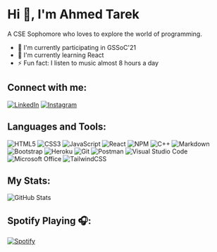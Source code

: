 # Hi 👋, I'm Ahmed Tarek

A CSE Sophomore who loves to explore the world of programming.

- 🔭 I'm currently participating in GSSoC'21
- 🌱 I'm currently learning React
- ⚡ Fun fact: I listen to music almost 8 hours a day

## Connect with me:
[![LinkedIn](https://img.shields.io/badge/LinkedIn-blue?style=for-the-badge&logo=linkedin)](https://linkedin.com/in/yourusername)
[![Instagram](https://img.shields.io/badge/Instagram-purple?style=for-the-badge&logo=instagram)](https://instagram.com/yourusername)

## Languages and Tools:
![HTML5](https://img.shields.io/badge/html5-%23E34F26.svg?style=for-the-badge&logo=html5&logoColor=white)
![CSS3](https://img.shields.io/badge/css3-%231572B6.svg?style=for-the-badge&logo=css3&logoColor=white)
![JavaScript](https://img.shields.io/badge/javascript-%23323330.svg?style=for-the-badge&logo=javascript&logoColor=%23F7DF1E)
![React](https://img.shields.io/badge/react-%2320232a.svg?style=for-the-badge&logo=react&logoColor=%2361DAFB)
![NPM](https://img.shields.io/badge/npm-%23000000.svg?style=for-the-badge&logo=npm&logoColor=white)
![C++](https://img.shields.io/badge/C++-%2300599C.svg?style=for-the-badge&logo=c%2B%2B&logoColor=white)
![Markdown](https://img.shields.io/badge/markdown-%23000000.svg?style=for-the-badge&logo=markdown&logoColor=white)
![Bootstrap](https://img.shields.io/badge/bootstrap-%23563D7C.svg?style=for-the-badge&logo=bootstrap&logoColor=white)
![Heroku](https://img.shields.io/badge/heroku-%23430098.svg?style=for-the-badge&logo=heroku&logoColor=white)
![Git](https://img.shields.io/badge/git-%23F05033.svg?style=for-the-badge&logo=git&logoColor=white)
![Postman](https://img.shields.io/badge/Postman-FF6C37?style=for-the-badge&logo=postman&logoColor=white)
![Visual Studio Code](https://img.shields.io/badge/VisualStudioCode-0078d7?style=for-the-badge&logo=visualstudiocode&logoColor=white)
![Microsoft Office](https://img.shields.io/badge/Microsoft_Office-D83B01?style=for-the-badge&logo=microsoft-office&logoColor=white)
![TailwindCSS](https://img.shields.io/badge/tailwindcss-%2338B2AC.svg?style=for-the-badge&logo=tailwind-css&logoColor=white)
## My Stats:
![GitHub Stats](https://github-readme-stats.vercel.app/api?username=Saatvik21&show_icons=true&theme=radical)

## Spotify Playing 🎧:
[![Spotify](https://novatorem.vercel.app/api/spotify)](https://open.spotify.com/user/yourusername)

